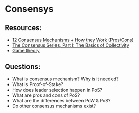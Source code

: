 # Consensys

## Resources:

* [12 Consensus Mechanisms + How they Work (Pros/Cons)](https://www.youtube.com/watch?v=3QCykHU89To)
* [The Consensus Series, Part I: The Basics of Collectivity](https://blog.coinfund.io/the-consensus-series-part-i-the-basics-of-collectivity-a11d76ff4d5d)
* [Game theory](https://academy.binance.com/en/articles/game-theory-and-cryptocurrencies)

## Questions:

* What is consensus mechanism? Why is it needed?
* What is Proof-of-Stake?
* How does leader selection happen in PoS?
* What are pros and cons of PoS?
* What are the differences between PoW & PoS? 
* Do other consensus mechanisms exist?

